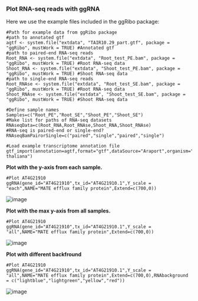 ### Plot RNA-seq reads with ggRNA
Here we use the example files included in the ggRibo package:
```
#Path for example data from ggRibo package
#path to annotated gtf
agtf <- system.file("extdata", "TAIR10.29_part.gtf", package = "ggRibo", mustWork = TRUE) #Annotated gtf
#path to paired-end RNA-seq reads
Root_RNA <- system.file("extdata", "Root_test_PE.bam", package = "ggRibo", mustWork = TRUE) #Root RNA-seq data
Shoot_RNA <- system.file("extdata", "Shoot_test_PE.bam", package = "ggRibo", mustWork = TRUE) #Shoot RNA-seq data
#path to single-end RNA-seq reads
Root_RNAse <- system.file("extdata", "Root_test_SE.bam", package = "ggRibo", mustWork = TRUE) #Root RNA-seq data
Shoot_RNAse <- system.file("extdata", "Shoot_test_SE.bam", package = "ggRibo", mustWork = TRUE) #Shoot RNA-seq data

#Define sample names
Samples=c("Root_PE","Root_SE","Shoot_PE","Shoot_SE")
#Make list for paths of RNA-seq datasets
RNAseqData=c(Root_RNA,Root_RNAse,Shoot_RNA,Shoot_RNAse)
#RNA-seq is paired-end or single-end?
RNAseqBamPairorSingle=c("paired","single","paired","single")

#Load example transcriptome annotation file
gtf_import(annotation=agtf,format="gtf",dataSource="Araport",organism="Arabidopsis thaliana")
```

**Plot with the y-axis from each sample.**
```
#Plot AT4G21910
ggRNA(gene_id="AT4G21910",tx_id="AT4G21910.1",Y_scale = "each",NAME="MATE efflux family protein",Extend=c(700,0))
```
![image](https://github.com/user-attachments/assets/5f933434-9973-4e54-9d6e-1406cff5f3c3)

**Plot with the max y-axis from all samples.**
```
#Plot AT4G21910
ggRNA(gene_id="AT4G21910",tx_id="AT4G21910.1",Y_scale = "all",NAME="MATE efflux family protein",Extend=c(700,0))
```
![image](https://github.com/user-attachments/assets/200450a8-6aab-4f2c-8d1d-00c159c02b25)

**Plot with different backfround**
```
#Plot AT4G21910
ggRNA(gene_id="AT4G21910",tx_id="AT4G21910.1",Y_scale = "all",NAME="MATE efflux family protein",Extend=c(700,0),RNAbackground = c("lightblue","lightgreen","yellow","red"))
```
![image](https://github.com/user-attachments/assets/cfc45a0b-8f6b-4b26-8651-4a011e1ba27b)


